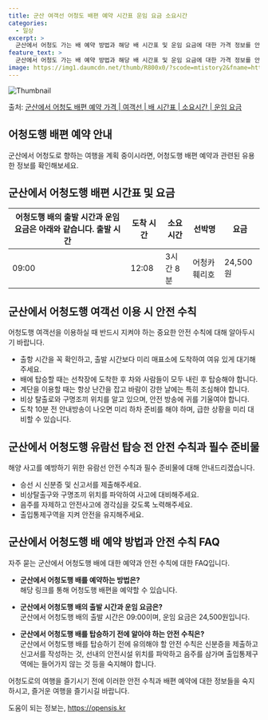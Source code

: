 ```yaml
---
title: 군산 여객선 어청도 배편 예약 시간표 운임 요금 소요시간
categories:
  - 일상
excerpt: >
  군산에서 어청도 가는 배 예약 방법과 해당 배 시간표 및 운임 요금에 대한 가격 정보를 안내 드리겠습니다. 안전하고 재밋는 어청도행 여행을 위해 아래 정보 참고하시기 바랍니다. 어청도행 배편 예약하기 👈 클릭군산에서 어청도행 배 시간표출발 시간도착 시간소요 시간선박명요금09:0012:083시간 8분어청카훼리호24,500원어청도행 배편 예약하기 👈 클릭군산에서 어청도행 여객선 탑승 시 이용수칙군산에서 어청도행 여객선을 이용할 때 반드시 지켜야 하는 중요한 안전 수칙을 살펴보겠습니다. 중요한 안전 수칙출항 시간 확인: 항구에서 배 출항 시간을 꼭 확인합니다.미리 도착: 혼잡을 피하기 위해 출항 시간보다 미리 매표소에 도착하여 여유 있게 대기합니다.탑승 순서: 배에 탑승할 때는 선착장에 도착한 후 차와 사람들..
feature_text: >
  군산에서 어청도 가는 배 예약 방법과 해당 배 시간표 및 운임 요금에 대한 가격 정보를 안내 드리겠습니다. 안전하고 재밋는 어청도행 여행을 위해 아래 정보 참고하시기 바랍니다. 어청도행 배편 예약하기 👈 클릭군산에서 어청도행 배 시간표출발 시간도착 시간소요 시간선박명요금09:0012:083시간 8분어청카훼리호24,500원어청도행 배편 예약하기 👈 클릭군산에서 어청도행 여객선 탑승 시 이용수칙군산에서 어청도행 여객선을 이용할 때 반드시 지켜야 하는 중요한 안전 수칙을 살펴보겠습니다. 중요한 안전 수칙출항 시간 확인: 항구에서 배 출항 시간을 꼭 확인합니다.미리 도착: 혼잡을 피하기 위해 출항 시간보다 미리 매표소에 도착하여 여유 있게 대기합니다.탑승 순서: 배에 탑승할 때는 선착장에 도착한 후 차와 사람들..
image: https://img1.daumcdn.net/thumb/R800x0/?scode=mtistory2&fname=https%3A%2F%2Fblog.kakaocdn.net%2Fdn%2Fuxm5P%2FbtsHCWt5sT3%2FPvIPoRljfSA93rj0RUS5Hk%2Fimg.webp
---
```


![Thumbnail](https://img1.daumcdn.net/thumb/R800x0/?scode=mtistory2&fname=https%3A%2F%2Fblog.kakaocdn.net%2Fdn%2Fuxm5P%2FbtsHCWt5sT3%2FPvIPoRljfSA93rj0RUS5Hk%2Fimg.webp)

<p>출처: <a href="https://opensis.kr/entry/%EA%B5%B0%EC%82%B0%EC%97%90%EC%84%9C-%EC%96%B4%EC%B2%AD%EB%8F%84-%EB%B0%B0%ED%8E%B8-%EC%98%88%EC%95%BD-%EA%B0%80%EA%B2%A9-%EC%97%AC%EA%B0%9D%EC%84%A0-%EB%B0%B0-%EC%8B%9C%EA%B0%84%ED%91%9C-%EC%86%8C%EC%9A%94%EC%8B%9C%EA%B0%84-%EC%9A%B4%EC%9E%84-%EC%9A%94%EA%B8%88" rel="dofollow">군산에서 어청도 배편 예약 가격 | 여객선 | 배 시간표 | 소요시간 | 운임 요금</a> </p>

## 어청도행 배편 예약 안내

군산에서 어청도로 향하는 여행을 계획 중이시라면, 어청도행 배편 예약과 관련된 유용한 정보를 확인해보세요.



## **군산에서 어청도행 배편 시간표 및 요금**

어청도행 배의 출발 시간과 운임 요금은 아래와 같습니다.  **출발 시간** | **도착 시간** | **소요 시간** | **선박명** | **요금**  
---|---|---|---|---  
09:00 | 12:08 | 3시간 8분 | 어청카훼리호 | 24,500원  
  


## **군산에서 어청도행 여객선 이용 시 안전 수칙**

어청도행 여객선을 이용하실 때 반드시 지켜야 하는 중요한 안전 수칙에 대해 알아두시기 바랍니다.

  * 출항 시간을 꼭 확인하고, 출발 시간보다 미리 매표소에 도착하여 여유 있게 대기해주세요.
  * 배에 탑승할 때는 선착장에 도착한 후 차와 사람들이 모두 내린 후 탑승해야 합니다.
  * 계단을 이용할 때는 항상 난간을 잡고 바람이 강한 날에는 특히 조심해야 합니다.
  * 비상 탈출로와 구명조끼 위치를 알고 있으며, 안전 방송에 귀를 기울여야 합니다.
  * 도착 10분 전 안내방송이 나오면 미리 하차 준비를 해야 하며, 급한 상황을 미리 대비할 수 있습니다.



## **군산에서 어청도행 유람선 탑승 전 안전 수칙과 필수 준비물**

해양 사고를 예방하기 위한 유람선 안전 수칙과 필수 준비물에 대해 안내드리겠습니다.

  * 승선 시 신분증 및 신고서를 제출해주세요.
  * 비상탈출구와 구명조끼 위치를 파악하여 사고에 대비해주세요.
  * 음주를 자제하고 안전사고에 경각심을 갖도록 노력해주세요.
  * 출입통제구역을 지켜 안전을 유지해주세요.



## **군산에서 어청도행 배 예약 방법과 안전 수칙 FAQ**

자주 묻는 군산에서 어청도행 배에 대한 예약과 안전 수칙에 대한 FAQ입니다.

  * **군산에서 어청도행 배를 예약하는 방법은?**  
해당 링크를 통해 어청도행 배편을 예약할 수 있습니다.

  * **군산에서 어청도행 배의 출발 시간과 운임 요금은?**  
군산에서 어청도행 배의 출발 시간은 09:00이며, 운임 요금은 24,500원입니다.

  * **군산에서 어청도행 배를 탑승하기 전에 알아야 하는 안전 수칙은?**  
군산에서 어청도행 배를 탑승하기 전에 유의해야 할 안전 수칙은 신분증을 제출하고 신고서를 작성하는 것, 선내의 안전시설 위치를 파악하고
음주를 삼가며 출입통제구역에는 들어가지 않는 것 등을 숙지해야 합니다.



어청도로의 여행을 즐기시기 전에 이러한 안전 수칙과 배편 예약에 대한 정보들을 숙지하시고, 즐거운 여행을 즐기시길 바랍니다.

 

도움이 되는 정보는, <a href="https://opensis.kr" rel="dofollow">https://opensis.kr</a>


